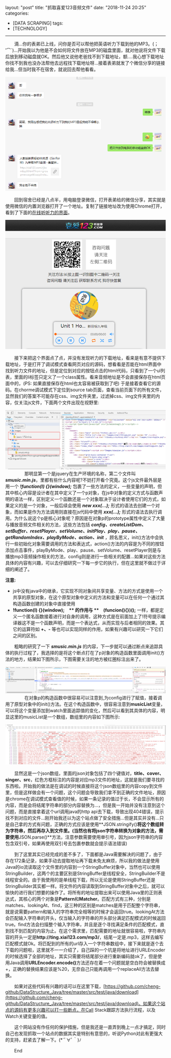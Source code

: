 layout: "post"
title: "抓取喜爱123音频文件"
date: "2018-11-24 20:25"
categories:
- [DATA SCRAPING]
tags:
- [TECHNOLOGY]
---
　　滴...你的表弟已上线，问你是否可以帮他把英语听力下载到他的MP3。(；′⌒`)...开始我以为他是不会如何将文件放在MP3的磁盘里面，就对他说将文件下载后放到移动磁盘就OK。然后他又说他老爸找不到下载地址，额....我心想下载地址你找不到我也没办法帮他去远程找下载地址呀...接着表弟就发了个微信分享的链接给我...但当时我不在宿舍，就说回去帮他看看。  
<!-- more -->  

![](/images/data_scraping/messgae_biaodi.png "来自表弟的消息 罒ω罒 ")  

　　回到宿舍已经是八点半，用电脑登录微信，打开表弟给的微信分享，其实就是使用微信的内置浏览器打开了一个地址。复制了链接地址改为使用Chrome打开，看到了下面的[在线听听力的界面](http://xiai123.com/rjbxmbyy9.html?from=groupmessage&isappinstalled=0)。

![](/images/data_scraping/xiai_chrome.png "表弟发来的MP3在线听地址")  

　　接下来把这个界面点了点，并没有发现听力的下载地址，看来是有意不提供下载地址，于是打开了调试模式查看网页对应的源码，想看看是否能在html界面中找到听力文件的地址，但是定位到对应的按钮点击的html代码，只看到了一个ul列表，里面的li标签只定义了一个class属性。看来音频地址是不会直接保存在html页面中的，(PS: 如果直接保存在html也太容易被获取到了吧) 于是接着查看它的源码。在chorme调试模式下定位到source tab页面，查看当前页面下的所有文件，显然我们的答案不可能存在css、img文件夹里，过滤掉css、img文件夹里的内容，仅关注js文件，下面两个文件出现在视野里:

![](/images/data_scraping/js文件列表.png "js文件列表")  
　　
　　那明显第一个是jquery在生产环境的名称，第二个文件叫***smusic.min.js***，里都有些什么内容呢?不妨打开看个究竟。这个js文件最外层是用一个 ***!function(l) {}(window);*** 包裹了一些方法的定义，一些变量的声明，但其中核心内容是设计者在其中定义了一个p对象，在js中对象的定义方式与函数声明的语法一样，区别定义一个函数还是一个对象取决于设计者使用它们的方式，如果定义的是一个对象，一般后续会使用 ***new xxx(...);*** 形式的语法去创建一个对象，而如果是作为方法调用则直接在js代码中使用 ***xxx(...);*** 形式的语法去执行调用。为什么说这个p是核心对象呢？原因是在对象p的prototype属性中定义了大量与播放音频文件相关的方法，这些方法包括 ***config、createListDom、setBuffer、resetPlayer、setVolume、initPlay、play、pause、getRandomIndex、playByMode、action、init*** ，顾名思义，init()方法中会执行一些初始化对象需要调用的方法和表达式，action()方法的内容是为不同的按钮添加点击事件，playByMode、play、pause、setVolume、resetPlayer则是与播放mp3音频操作相关的方法，config则是进行一些相关的配置...如果对这些方法具体的内容有兴趣，可以去仔细研究一下每一步它的执行，但在这里就不做过于详细的阐述了。  

**注意:**
- js中没有java中的继承，它实现不同对象间共享变量、方法的方式是使用一个共享的原型对象，在这个原型对象中定义的方法和变量可以在任何一个通过其构造函数创建的对象中直接使用  
- **!function(l) {}(window);　** 的作用与 **　(funcion(){})();** 一样，都是定义一个匿名函数接着进行对自身的调用，这种方式是在前面加上了!符号提示编译器这不是一个函数声明，而是一个表达式，从而实现与后者相同的效果。其它的运算符如 **+、-** 等也可以实现同样的作用，如果有兴趣可以研究一下它们之间的区别。  

　　粗略的研究了一下 ***smusic.min.js*** 的内容，下一步就可以通过断点来追踪具体的执行过程了，我选择的是将这个断点打在了p对象的构造函数里面调用init()方法的地方，结果如下图所示，下图需要关注的地方被红圈标注出来了。  

![](/images/data_scraping/breakpoint.png "断点")  
　　
　　在对象p的构造函数中很容易可以注意到,为config进行了赋值，接着调用了原型对象中的init()方法。在这个构造函数中，很容易注意到**musicList**变量，可以将这个变量添加到watch里面追踪值的变化，然后可以看到其具体的内容，明显这里的musicList是一个数组，数组里的内容如下图所示:  

![](/images/data_scraping/jsoncontent.png "数组里的内容")

　　显然这是一个json数组，里面的json对象包括了四个键值对，**title、cover、singer、src**，红色方框标注的内容是对应mp3文件的地址，这就是我们要寻找的东西啦。开始我的做法是在调试的时候直接将这个json数组里的内容copy到文件里，但是这样做会有一个问题，这个问题会导致我们拿不到正确的文件地址，原因是chrome在调试模式查看值的时候，如果一条记录的值过于长，不会显示所有的内容，而是会将结尾字符串的部分内容替换为...，但是我一开始并没有注意到这个问题，而是直接拿着这个url调用java的http api去下载，导致出现404错误，提示找不到对应的文件...刚开始我还以为这个站点做了安全措施...但是其实并没有...只是自己拿的方式有问题，正确的方式应该是使用**JSON.stringify()**将这个数组转为字符串，然后再存入到文件里。(当然也有将json字符串转换为对象的方法，需要使用**JSON.parse()**方法，注意参数需要使用单引号，因为json字符串的内容包含双引号，如果再使用双引号去包裹参数就会提示语法错误)

<p>　　到了这里其实已经完成的差不多了，下面都是Java需要解决的问题了，由于存在172条记录，如果手动去提取地址再下载未免太麻烦，所以我的做法是使用Java的io流读取这个文件里的内容到一个StringBuffer对象中，当然也可以使用StringBuilder，这两个的主要区别是StringBuffer是线程安全，StringBuilder不是线程安全的。由于我使用的是单线程下载，所以无论是使用StringBuffer还是StringBuilder其实都一样。将文件的内容读取到StringBuffer对象中之后，就可以愉快的进行我们想要的操作了。将所有的地址提取出来可以使用Java里的正则表达式，其核心的两个对象是<strong>Pattern</strong>和<strong>Matcher</strong>。匹配方式有三种，分别是matches、lookingAt、find，这三种的区别是matches是用于匹配整个字符串，就是说需要pattern和输入的字符串完全相等的时候才会返回true。lookingAt方法会匹配输入字符串的开头，仅当输入的字符串的开头部分满足匹配模式的时候返回true。find方法会扫描整个输入字符串，并且是逐个寻找满足条件的匹配模式，直到找不到匹配的内容为止。在这个需求里，匹配需要的地址就很容易啦，字符串内容的开头一定是<strong>http://ting.xiai123.com/mp3/</strong>，结尾一定是.mp3，这样去编写匹配模式就Ok。将匹配到的所有的url存入一个字符串数组中，接下来就是逐个去下载的问题啦，这里就不一一介绍了，自己踩的一个坑是将地址进行URLEncoder的时候选择了全部的地址，其实只需要将结尾部分进行重新编码就ok了，但是使用Java调用<strong>URLEncoder.encode()</strong>方法还存在着一个问题就是空白符会被替换成+，正确的替换结果应该是%20，无奈自己只能再调用一个replaceAll方法去替换。</p>

　　如果对这些代码有兴趣的话可以在这里下载，[https://github.com/cheng-github/DataStructure_Java/tree/master/src/test/java/download](https://github.com/cheng-github/DataStructure_Java/tree/master/src/test/java/download)。如果这个站点的源码有更多兴趣可以打一些断点，在Call Stack跟踪方法执行流程，以及Watch关键变量的值。  

　　这个网站没有作任何的保护措施，但是我还是一直弄到晚上一点才搞定，同时自己也发现抓取一个站点的数据其实是特别有意思的，听说Python对此有更强大的支持，赶紧去了解一下。(*´ﾟ∀ﾟ｀)ﾉ   

　　End














